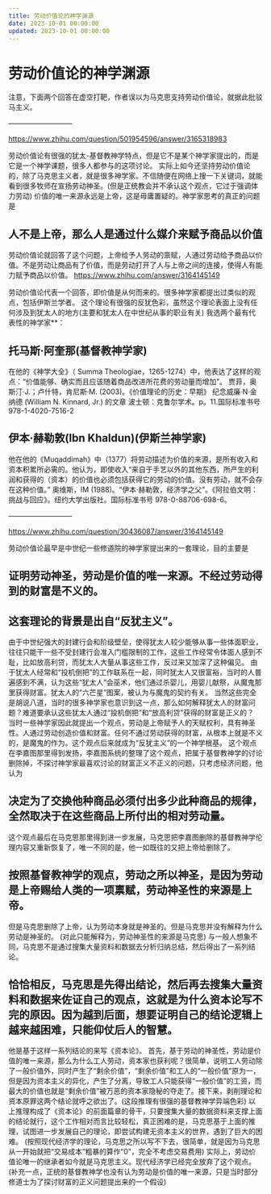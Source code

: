 ```yaml
---
title: 劳动价值论的神学渊源
date: 2023-10-01 00:00:00
updated: 2023-10-01 00:00:00
---
```



# 劳动价值论的神学渊源

注意，下面两个回答在虚空打靶，作者误以为马克思支持劳动价值论，就据此批驳马主义。

—————————

https://www.zhihu.com/question/501954596/answer/3165318983

劳动价值论有很强的犹太-基督教神学特点，但是它不是某个神学家提出的，而是它是一个神学课题，很多人都参与的这项讨论。
实际上如今还坚持劳动价值论的，除了马克思主义者，就是很多神学家。不信随便在网络上搜一下关键词，就能看到很多牧师在宣扬劳动神圣。(但是正统教会并不承认这个观点，它过于强调体力劳动)
价值的唯一来源永远是上帝，这是毋庸置疑的。神学家思考的真正的问题是
## 人不是上帝，那么人是通过什么媒介来赋予商品以价值
劳动价值论就回答了这个问题，上帝给予人劳动的禀赋，人通过劳动给予商品以价值。不是劳动让商品有了价值，而是劳动打开了人与上帝之间的连接，使得人有能力赋予商品以价值。
https://www.zhihu.com/answer/3164145149

劳动价值论代表一个回答，即价值是从何而来的。很多神学家都提出过类似的观点，包括伊斯兰学者。
这个理论有很强的反犹色彩，虽然这个理论表面上没有任何涉及到犹太人的地方(主要和犹太人在中世纪从事的职业有关)
我选两个最有代表性的神学家**：


## 托马斯·阿奎那(基督教神学家)
在他的《神学大全》（ Summa Theologiae，1265-1274）中，他表达了这样的观点：“价值能够、确实而且应该随着商品改进所花费的劳动量而增加”。
贾菲，奥斯汀·J.；卢什特，肯尼斯·M. (2003)。《价值理论的历史：早期》
纪念威廉·N·金纳德 (William N. Kinnard, Jr.) 的文章 波士顿：克鲁尔学术。p。11.国际标准书号 978-1-4020-7516-2
## 伊本·赫勒敦(Ibn Khaldun)(伊斯兰神学家)
他在他的《Muqaddimah》中（1377）将劳动描述为价值的来源，是所有收入和资本积累所必需的。他认为，即使收入“来自于手艺以外的其他东西，所产生的利润和获得的（资本）的价值也必须包括获得它的劳动的价值。没有劳动，就不会存在这种价值。”
奥维斯，IM (1988)。“伊本·赫勒敦，经济学之父”。《阿拉伯文明：挑战与回应》。纽约大学出版社。国际标准书号 978-0-88706-698-6。

—————————

https://www.zhihu.com/question/30436087/answer/3164145149

劳动价值论最早是中世纪一些修道院的神学家提出来的一套理论，目的主要是
## 证明劳动神圣，劳动是价值的唯一来源。不经过劳动得到的财富是不义的。
## 这套理论的背景是出自“反犹主义”。
由于中世纪强大的封建行会和阶级壁垒，使得犹太人较少能够从事一些体面职业，往往只能干一些不受封建行会准入门槛限制的工作，这些工作经常令体面人感到不耻，比如放高利贷，而犹太人大量从事这些工作，反过来又加深了这种偏见。
由于犹太人经常和“投机倒把”的工作联系在一起，同时犹太人又很富裕，当时的人普遍感到不满，认为这些“犹太人”会巫术，他们通过杀婴儿，用婴儿献祭，从魔鬼那里获得财富。犹太人的“六芒星”图案，被认为与魔鬼的契约有关。
当然这些完全是胡说八道，当时的很多神学家也意识到这一点，那么如何解释犹太人的财富问题？难道要承认这些犹太人通过“投机倒把”和“放高利贷”获得的财富是正义的？
当时一些神学家因此就提出一个观点，劳动是上帝赋予人的天赋权利，具有神圣性。人通过劳动创造价值和财富。任何不通过劳动获得的财富，从根本上就是不义的，是魔鬼的作为。这个观点后来就成为“反犹主义”的一个神学根基。
这个观点在李嘉图那里得到发扬，李嘉图系统的整理了这个观点，把属于基督教神学的讨论删除掉，不探讨神学家最喜欢讨论的财富正义不正义的问题，只考虑经济问题，他认为
## 决定为了交换他种商品必须付出多少此种商品的规律，全然取决于在这些商品上所付出的相对劳动量。
这个观点最后在马克思那里得到进一步发展，马克思把李嘉图删除的基督教神学伦理内容又重新恢复了，唯一不同的是，他一如既往的又把上帝给删除了。
## 按照基督教神学的观点，劳动之所以神圣，是因为劳动是上帝赐给人类的一项禀赋，劳动神圣性的来源是上帝。
但是马克思删除了上帝，认为劳动本身就是神圣的。但是马克思并没有解释为什么劳动是神圣的。
(对此只能解释为，劳动神圣性的来源是马克思)
与一般人想象不同，马克思不是通过搜集大量资料和数据去分析归纳总结，然后得出了一系列结论。
## 恰恰相反，马克思是先得出结论，然后再去搜集大量资料和数据来佐证自己的观点，这就是为什么资本论写不完的原因。因为越到后面，想要证明自己的结论逻辑上越来越困难，只能仰仗后人的智慧。
他是基于这样一系列结论的来写《资本论》。
首先，基于劳动的神圣性，劳动是价值的唯一来源，那么为什么工人劳动，资本家也获利呢？很简单，说明工人劳动除了一般价值外，同时产生了“剩余价值”，“剩余价值”和工人的“一般价值”原为一，但是因为资本主义的异化，产生了分离，导致工人只能获得“一般价值”的工资，而最大的价值也就是“剩余价值”被万恶的资本家隐秘的夺走了。接下来，剥削理论和资本原罪这两个结论就呼之欲出了。(这段推理有很强的基督教神学异端色彩)
以上推理构成了《资本论》的前面篇章的骨干，只要搜集大量的数据资料来支撑上面的结论就行，这个工作相对而言比较轻松，真正困难的是，马克思基于上面的推理，试图进一步发展自己的理论，即尝试构建无资本主义的世界，遇到了巨大的困难。
(按照现代经济学的理论，马克思之所以写不下去，很简单，就是因为马克思从一开始就把“交易成本”粗暴的算作“0”，完全不考虑交易费用)
实际上，劳动价值论唯一的继承者如今就是马克思主义。现代经济学已经完全放弃了这个观点。
(补充一点，正统的基督教神学也没有认为劳动是价值的唯一来源，只是当时部分修道士为了探讨财富的正义问题提出来的一个假设)
